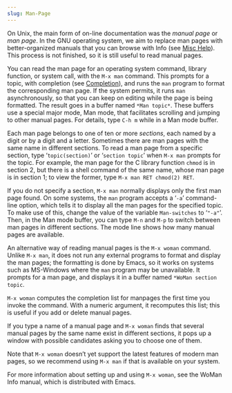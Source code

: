 ```yaml
---
slug: Man-Page
---
```


On Unix, the main form of on-line documentation was the *manual page* or *man page*. In the GNU operating system, we aim to replace man pages with better-organized manuals that you can browse with Info (see [Misc Help](/docs/emacs/Misc-Help)). This process is not finished, so it is still useful to read manual pages.

You can read the man page for an operating system command, library function, or system call, with the `M-x man` command. This prompts for a topic, with completion (see [Completion](/docs/emacs/Completion)), and runs the `man` program to format the corresponding man page. If the system permits, it runs `man` asynchronously, so that you can keep on editing while the page is being formatted. The result goes in a buffer named `*Man topic*`. These buffers use a special major mode, Man mode, that facilitates scrolling and jumping to other manual pages. For details, type `C-h m` while in a Man mode buffer.

Each man page belongs to one of ten or more *sections*, each named by a digit or by a digit and a letter. Sometimes there are man pages with the same name in different sections. To read a man page from a specific section, type ‘`topic(section)`’ or ‘`section topic`’ when `M-x man` prompts for the topic. For example, the man page for the C library function `chmod` is in section 2, but there is a shell command of the same name, whose man page is in section 1; to view the former, type `M-x man RET chmod(2) RET`<!-- /@w -->.

If you do not specify a section, `M-x man` normally displays only the first man page found. On some systems, the `man` program accepts a ‘`-a`’ command-line option, which tells it to display all the man pages for the specified topic. To make use of this, change the value of the variable `Man-switches` to ‘`"-a"`’. Then, in the Man mode buffer, you can type `M-n` and `M-p` to switch between man pages in different sections. The mode line shows how many manual pages are available.

An alternative way of reading manual pages is the `M-x woman` command. Unlike `M-x man`, it does not run any external programs to format and display the man pages; the formatting is done by Emacs, so it works on systems such as MS-Windows where the `man` program may be unavailable. It prompts for a man page, and displays it in a buffer named `*WoMan section topic`.

`M-x woman` computes the completion list for manpages the first time you invoke the command. With a numeric argument, it recomputes this list; this is useful if you add or delete manual pages.

If you type a name of a manual page and `M-x woman` finds that several manual pages by the same name exist in different sections, it pops up a window with possible candidates asking you to choose one of them.

Note that `M-x woman` doesn’t yet support the latest features of modern man pages, so we recommend using `M-x man` if that is available on your system.

For more information about setting up and using `M-x woman`, see the WoMan Info manual, which is distributed with Emacs.
